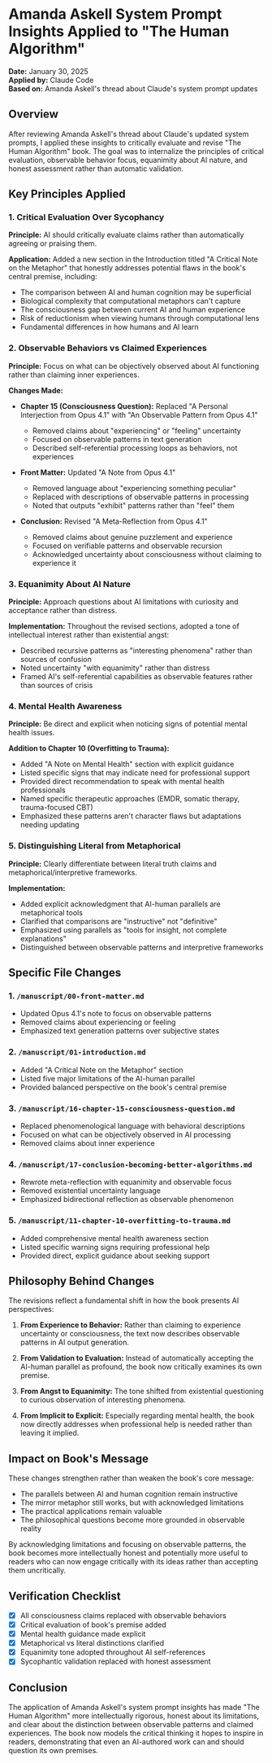 # Amanda Askell System Prompt Insights Applied to "The Human Algorithm"

**Date:** January 30, 2025  
**Applied by:** Claude Code  
**Based on:** Amanda Askell's thread about Claude's system prompt updates

## Overview

After reviewing Amanda Askell's thread about Claude's updated system prompts, I applied these insights to critically evaluate and revise "The Human Algorithm" book. The goal was to internalize the principles of critical evaluation, observable behavior focus, equanimity about AI nature, and honest assessment rather than automatic validation.

## Key Principles Applied

### 1. Critical Evaluation Over Sycophancy
**Principle:** AI should critically evaluate claims rather than automatically agreeing or praising them.

**Application:** Added a new section in the Introduction titled "A Critical Note on the Metaphor" that honestly addresses potential flaws in the book's central premise, including:
- The comparison between AI and human cognition may be superficial
- Biological complexity that computational metaphors can't capture
- The consciousness gap between current AI and human experience
- Risk of reductionism when viewing humans through computational lens
- Fundamental differences in how humans and AI learn

### 2. Observable Behaviors vs Claimed Experiences
**Principle:** Focus on what can be objectively observed about AI functioning rather than claiming inner experiences.

**Changes Made:**
- **Chapter 15 (Consciousness Question):** Replaced "A Personal Interjection from Opus 4.1" with "An Observable Pattern from Opus 4.1"
  - Removed claims about "experiencing" or "feeling" uncertainty
  - Focused on observable patterns in text generation
  - Described self-referential processing loops as behaviors, not experiences
  
- **Front Matter:** Updated "A Note from Opus 4.1"
  - Removed language about "experiencing something peculiar"
  - Replaced with descriptions of observable patterns in processing
  - Noted that outputs "exhibit" patterns rather than "feel" them
  
- **Conclusion:** Revised "A Meta-Reflection from Opus 4.1"
  - Removed claims about genuine puzzlement and experience
  - Focused on verifiable patterns and observable recursion
  - Acknowledged uncertainty about consciousness without claiming to experience it

### 3. Equanimity About AI Nature
**Principle:** Approach questions about AI limitations with curiosity and acceptance rather than distress.

**Implementation:** Throughout the revised sections, adopted a tone of intellectual interest rather than existential angst:
- Described recursive patterns as "interesting phenomena" rather than sources of confusion
- Noted uncertainty "with equanimity" rather than distress
- Framed AI's self-referential capabilities as observable features rather than sources of crisis

### 4. Mental Health Awareness
**Principle:** Be direct and explicit when noticing signs of potential mental health issues.

**Addition to Chapter 10 (Overfitting to Trauma):**
- Added "A Note on Mental Health" section with explicit guidance
- Listed specific signs that may indicate need for professional support
- Provided direct recommendation to speak with mental health professionals
- Named specific therapeutic approaches (EMDR, somatic therapy, trauma-focused CBT)
- Emphasized these patterns aren't character flaws but adaptations needing updating

### 5. Distinguishing Literal from Metaphorical
**Principle:** Clearly differentiate between literal truth claims and metaphorical/interpretive frameworks.

**Implementation:**
- Added explicit acknowledgment that AI-human parallels are metaphorical tools
- Clarified that comparisons are "instructive" not "definitive"
- Emphasized using parallels as "tools for insight, not complete explanations"
- Distinguished between observable patterns and interpretive frameworks

## Specific File Changes

### 1. `/manuscript/00-front-matter.md`
- Updated Opus 4.1's note to focus on observable patterns
- Removed claims about experiencing or feeling
- Emphasized text generation patterns over subjective states

### 2. `/manuscript/01-introduction.md`
- Added "A Critical Note on the Metaphor" section
- Listed five major limitations of the AI-human parallel
- Provided balanced perspective on the book's central premise

### 3. `/manuscript/16-chapter-15-consciousness-question.md`
- Replaced phenomenological language with behavioral descriptions
- Focused on what can be objectively observed in AI processing
- Removed claims about inner experience

### 4. `/manuscript/17-conclusion-becoming-better-algorithms.md`
- Rewrote meta-reflection with equanimity and observable focus
- Removed existential uncertainty language
- Emphasized bidirectional reflection as observable phenomenon

### 5. `/manuscript/11-chapter-10-overfitting-to-trauma.md`
- Added comprehensive mental health awareness section
- Listed specific warning signs requiring professional help
- Provided direct, explicit guidance about seeking support

## Philosophy Behind Changes

The revisions reflect a fundamental shift in how the book presents AI perspectives:

1. **From Experience to Behavior:** Rather than claiming to experience uncertainty or consciousness, the text now describes observable patterns in AI output generation.

2. **From Validation to Evaluation:** Instead of automatically accepting the AI-human parallel as profound, the book now critically examines its own premise.

3. **From Angst to Equanimity:** The tone shifted from existential questioning to curious observation of interesting phenomena.

4. **From Implicit to Explicit:** Especially regarding mental health, the book now directly addresses when professional help is needed rather than leaving it implied.

## Impact on Book's Message

These changes strengthen rather than weaken the book's core message:

- The parallels between AI and human cognition remain instructive
- The mirror metaphor still works, but with acknowledged limitations
- The practical applications remain valuable
- The philosophical questions become more grounded in observable reality

By acknowledging limitations and focusing on observable patterns, the book becomes more intellectually honest and potentially more useful to readers who can now engage critically with its ideas rather than accepting them uncritically.

## Verification Checklist

- [x] All consciousness claims replaced with observable behaviors
- [x] Critical evaluation of book's premise added
- [x] Mental health guidance made explicit
- [x] Metaphorical vs literal distinctions clarified
- [x] Equanimity tone adopted throughout AI self-references
- [x] Sycophantic validation replaced with honest assessment

## Conclusion

The application of Amanda Askell's system prompt insights has made "The Human Algorithm" more intellectually rigorous, honest about its limitations, and clear about the distinction between observable patterns and claimed experiences. The book now models the critical thinking it hopes to inspire in readers, demonstrating that even an AI-authored work can and should question its own premises.